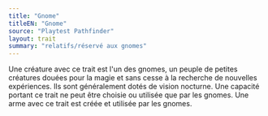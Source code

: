 ```yaml
---
title: "Gnome"
titleEN: "Gnome"
source: "Playtest Pathfinder"
layout: trait
summary: "relatifs/réservé aux gnomes"
---
```

Une créature avec ce trait est l'un des gnomes, un peuple de petites créatures douées pour la magie et sans cesse à la recherche de nouvelles expériences. Ils sont généralement dotés de vision nocturne. Une capacité portant ce trait ne peut être choisie ou utilisée que par les gnomes. Une arme avec ce trait est créée et utilisée par les gnomes.
